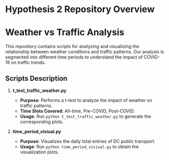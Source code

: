 # Hypothesis 2 Repository Overview
# Weather vs Traffic Analysis

This repository contains scripts for analyzing and visualizing the relationship between weather conditions and traffic patterns. Our analysis is segmented into different time periods to understand the impact of COVID-19 on traffic trends.

## Scripts Description

1. **t_test_traffic_weather.py**
   
   - **Purpose**: Performs a t-test to analyze the impact of weather on traffic patterns.
   - **Time Slots Covered**: All-time, Pre-COVID, Post-COVID.
   - **Usage**: Run `python t_test_traffic_weather.py` to generate the corresponding plots.

2. **time_period_visiual.py**

   - **Purpose**: Visualizes the daily total entries of DC public transport.
   - **Usage**: Run `python time_period_visiual.py` to obtain the visualization plots.

